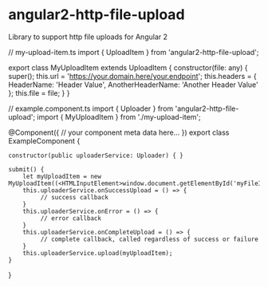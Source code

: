 # angular2-http-file-upload
Library to support http file uploads for Angular 2


// my-upload-item.ts
import { UploadItem }    from 'angular2-http-file-upload';

export class MyUploadItem extends UploadItem {
    constructor(file: any) {
        super();
        this.url = 'https://your.domain.here/your.endpoint';
        this.headers = { HeaderName: 'Header Value', AnotherHeaderName: 'Another Header Value' };
        this.file = file;
    }
}


// example.component.ts
import { Uploader }      from 'angular2-http-file-upload';
import { MyUploadItem }  from './my-upload-item';

@Component({
    // your component meta data here...
})
export class ExampleComponent {

    constructor(public uploaderService: Uploader) { }

    submit() {
        let myUploadItem = new MyUploadItem((<HTMLInputElement>window.document.getElementById('myFileInputField')).files[0]);
        this.uploaderService.onSuccessUpload = () => {
             // success callback
        }
        this.uploaderService.onError = () => {
             // error callback
        }
        this.uploaderService.onCompleteUpload = () => {
             // complete callback, called regardless of success or failure
        }
        this.uploaderService.upload(myUploadItem);
    }
}

